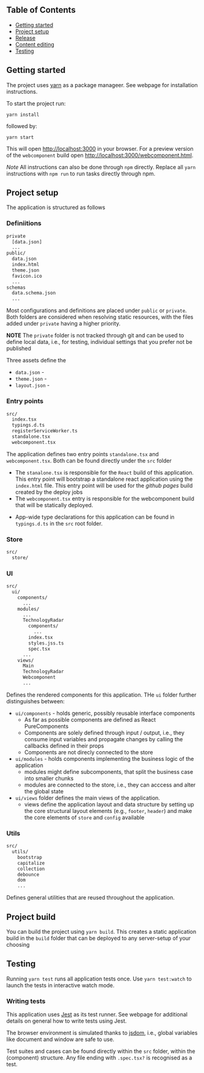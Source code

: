 ## Table of Contents

- [Getting started](#getting-started)
- [Project setup](#project-setup)
- [Release](#release)
- [Content editing](#content-editing)
- [Testing](#testing)

## Getting started

The project uses [yarn](https://yarnpkg.com/lang/en/) as a package manageer.
See webpage for installation instructions.

To start the project run:

`yarn install`

followed by:

`yarn start`

This will open [http://localhost:3000](http://localhost:3000) in your browser. For a preview version of the `webcomponent` build open [http://localhost:3000/webcomponent.html](http://localhost:3000/webcomponent.html).

*Note* All instructions can also be done through `npm` directly. Replace all `yarn` instructions with `npm run` to run tasks directly through npm.

## Project setup

The application is structured as follows

### Definiitions
```bash
private
  [data.json]
  ...
public/
  data.json
  index.html
  theme.json
  favicon.ico
  ...
schemas
  data.schema.json
  ...
```

Most configurations and definitions are placed under `public` or `private`. Both folders are considered when resolving static resources, with the files added under `private` having a higher priority.

**NOTE** The `private` folder is not tracked through git and can be used to define local data, i.e., for testing, individual settings that you prefer not be published

Three assets define the

* `data.json` -
* `theme.json` -
* `layout.json` -

### Entry points

```bash
src/
  index.tsx
  typings.d.ts
  registerServiceWorker.ts
  standalone.tsx
  webcomponent.tsx
```

The application defines two entry points `standalone.tsx` and `webcomponent.tsx`. Both can be found directly under the `src` folder
- The `stanalone.tsx` is responsible for the `React` build of this application. This entry point will bootstrap a standalone react application using the `index.html` file.
This entry point will be used for the *github pages* build created by the deploy jobs
- The `webcomponent.tsx` entry is responsible for the webcomponent build that will be statically deployed.
* App-wide type declarations for this application can be found in `typings.d.ts` in the `src` root folder.

### Store

```bash
src/
  store/
```

### UI

```bash
src/
  ui/
    components/
      ...
    modules/
      ...
      TechnologyRadar
        components/
          ...
        index.tsx
        styles.jss.ts
        spec.tsx
      ...
    views/
      Main
      TechnologyRadar
      Webcomponent
      ...
```
Defines the rendered components for this application. THe `ui` folder further distinguishes between:

* `ui/components` - holds generic, possibly reusable interface components
  - As far as possible components are defined as React PureComponents
  - Components are solely defined through input / output, i.e., they consume input variables and propagate changes by calling the callbacks defined in their props
  - Components are not direcly connected to the store
* `ui/modules` - holds components implementing the business logic of the application
  - modules might define subcomponents, that split the business case into smaller chunks
  - modules are connected to the store, i.e., they can acccess and alter the global state
* `ui/views` folder defines the main views of the application.
  - views define the application layout and data structure by setting up the core structural layout elements (e.g., `footer`, `header`) and make the core elements of `store` and `config` available

### Utils

```bash
src/
  utils/
    bootstrap
    capitalize
    collection
    debounce
    dom
    ...
```

Defines general utilities that are reused throughout the application.

## Project build

You can build the project using `yarn build`.
This creates a static application build in the `build` folder that can be deployed to any server-setup of your choosing

## Testing

Running `yarn test` runs all application tests once.
Use `yarn test:watch` to launch the tests in interactive watch mode.

### Writing tests

This application uses [Jest](https://facebook.github.io/jest/) as its test runner.
See webpage for additional details on general how to write tests using Jest.

The browser environment is simulated thanks to [jsdom](https://github.com/tmpvar/jsdom), i.e., global variables like document and window are safe to use.

Test suites and cases can be found directly within the `src` folder, within the (component) structure.
Any file ending with `.spec.tsx?` is recognised as a test.

